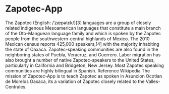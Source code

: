# Zapotec-App
The Zapotec (English: /ˈzæpətɛk/)[3] languages are a group of closely related indigenous Mesoamerican languages that constitute a main branch of the Oto-Manguean language family and which is spoken by the Zapotec people from the southwestern-central highlands of Mexico. The 2010 Mexican census reports 425,000 speakers,[4] with the majority inhabiting the state of Oaxaca. Zapotec-speaking communities are also found in the neighboring states of Puebla, Veracruz, and Guerrero. Labor migration has also brought a number of native Zapotec-speakers to the United States, particularly in California and Bridgeton, New Jersey. Most Zapotec speaking communities are highly bilingual in Spanish. Reference Wikipedia
The mission of Zapotec-App is to teach Zapotec as spoken in Asuncion Ocotlan de Morelos Oaxaca, its a variation of Zapotec closely related to the Valles-Centrales. 

